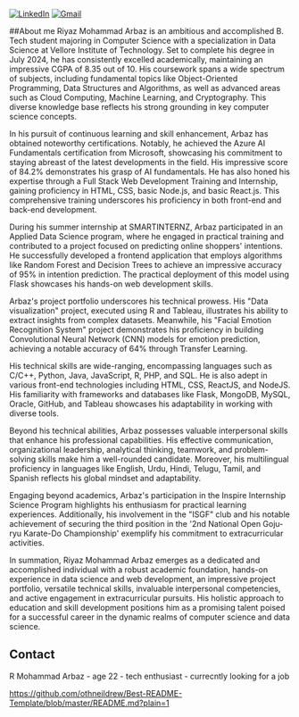 
<a name="readme-top"></a>
[![LinkedIn][linkedin-shield]][linkedin-url]
[![Gmail][mail-shield]][Gmail-url]

##About me
Riyaz Mohammad Arbaz is an ambitious and accomplished B. Tech student majoring in Computer Science with a specialization in Data Science at Vellore Institute of Technology. Set to complete his degree in July 2024, he has consistently excelled academically, maintaining an impressive CGPA of 8.35 out of 10. His coursework spans a wide spectrum of subjects, including fundamental topics like Object-Oriented Programming, Data Structures and Algorithms, as well as advanced areas such as Cloud Computing, Machine Learning, and Cryptography. This diverse knowledge base reflects his strong grounding in key computer science concepts.

In his pursuit of continuous learning and skill enhancement, Arbaz has obtained noteworthy certifications. Notably, he achieved the Azure AI Fundamentals certification from Microsoft, showcasing his commitment to staying abreast of the latest developments in the field. His impressive score of 84.2% demonstrates his grasp of AI fundamentals. He has also honed his expertise through a Full Stack Web Development Training and Internship, gaining proficiency in HTML, CSS, basic Node.js, and basic React.js. This comprehensive training underscores his proficiency in both front-end and back-end development.

During his summer internship at SMARTINTERNZ, Arbaz participated in an Applied Data Science program, where he engaged in practical training and contributed to a project focused on predicting online shoppers' intentions. He successfully developed a frontend application that employs algorithms like Random Forest and Decision Trees to achieve an impressive accuracy of 95% in intention prediction. The practical deployment of this model using Flask showcases his hands-on web development skills.

Arbaz's project portfolio underscores his technical prowess. His "Data visualization" project, executed using R and Tableau, illustrates his ability to extract insights from complex datasets. Meanwhile, his "Facial Emotion Recognition System" project demonstrates his proficiency in building Convolutional Neural Network (CNN) models for emotion prediction, achieving a notable accuracy of 64% through Transfer Learning.

His technical skills are wide-ranging, encompassing languages such as C/C++, Python, Java, JavaScript, R, PHP, and SQL. He is also adept in various front-end technologies including HTML, CSS, ReactJS, and NodeJS. His familiarity with frameworks and databases like Flask, MongoDB, MySQL, Oracle, GitHub, and Tableau showcases his adaptability in working with diverse tools.

Beyond his technical abilities, Arbaz possesses valuable interpersonal skills that enhance his professional capabilities. His effective communication, organizational leadership, analytical thinking, teamwork, and problem-solving skills make him a well-rounded candidate. Moreover, his multilingual proficiency in languages like English, Urdu, Hindi, Telugu, Tamil, and Spanish reflects his global mindset and adaptability.

Engaging beyond academics, Arbaz's participation in the Inspire Internship Science Program highlights his enthusiasm for practical learning experiences. Additionally, his involvement in the "ISGF" club and his notable achievement of securing the third position in the '2nd National Open Goju-ryu Karate-Do Championship' exemplify his commitment to extracurricular activities.

In summation, Riyaz Mohammad Arbaz emerges as a dedicated and accomplished individual with a robust academic foundation, hands-on experience in data science and web development, an impressive project portfolio, versatile technical skills, invaluable interpersonal competencies, and active engagement in extracurricular pursuits. His holistic approach to education and skill development positions him as a promising talent poised for a successful career in the dynamic realms of computer science and data science.



## Contact

R Mohammad Arbaz - age 22 - tech enthusiast - currecntly looking for a job

[linkedin-shield]: https://img.shields.io/badge/-LinkedIn-black.svg?style=for-the-badge&logo=linkedin&colorB=555
[linkedin-url]: https://linkedin.com/in/othneildrew
[mail-shield]: https://img.shields.io/badge/-Gmail-blue.svg?style=for-the-badge&logo=Gmail&colorB=555
[Gmail-url]: https://mail.google.com/mail/u/0/#inbox?compose=jrjtWvNBjpwzkQCfLPGsnCgdfLrRDWczHxjHjBxhjgZkdjHWPDStXPJDVRrtRVDrgXLQGdnJ



https://github.com/othneildrew/Best-README-Template/blob/master/README.md?plain=1
